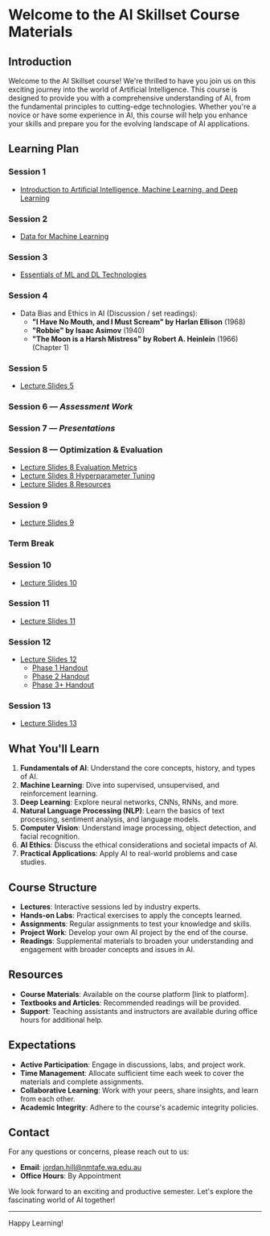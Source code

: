 
# Welcome to the AI Skillset Course Materials

## Introduction

Welcome to the AI Skillset course! We're thrilled to have you join us on this exciting journey into the world of Artificial Intelligence. This course is designed to provide you with a comprehensive understanding of AI, from the fundamental principles to cutting-edge technologies. Whether you're a novice or have some experience in AI, this course will help you enhance your skills and prepare you for the evolving landscape of AI applications.

## Learning Plan
### Session 1
- [Introduction to Artificial Intelligence, Machine Learning, and Deep Learning](week1.html)
### Session 2
- [Data for Machine Learning](week2.html)
### Session 3
- [Essentials of ML and DL Technologies](week3.html)
### Session 4
- Data Bias and Ethics in AI (Discussion / set readings):
  - **"I Have No Mouth, and I Must Scream" by Harlan Ellison** (1968)
  - **"Robbie" by Isaac Asimov** (1940)
  - **"The Moon is a Harsh Mistress" by Robert A. Heinlein** (1966) (Chapter 1)
### Session 5
- [Lecture Slides 5](week5.html)
### Session 6 — *Assessment Work*
### Session 7 — *Presentations*
### Session 8 — Optimization & Evaluation
- [Lecture Slides 8 Evaluation Metrics](week8_evaluation_metrics_slides.html)
- [Lecture Slides 8 Hyperparameter Tuning](week8_Hyperparameter_Tuning_slides.html)
- [Lecture Slides 8 Resources](week8_Resource%20slides.html)
### Session 9
- [Lecture Slides 9](week9.html)
### Term Break
### Session 10
- [Lecture Slides 10](week10.html)
### Session 11
- [Lecture Slides 11](week11.html)
### Session 12
- [Lecture Slides 12](week12.html)
  - [Phase 1 Handout](phase_1_handout.html)
  - [Phase 2 Handout](phase_2_handout.html)
  - [Phase 3+ Handout](phase_3+_handout.html)
### Session 13
- [Lecture Slides 13](week13.html)


## What You'll Learn

1. **Fundamentals of AI**: Understand the core concepts, history, and types of AI.
2. **Machine Learning**: Dive into supervised, unsupervised, and reinforcement learning.
3. **Deep Learning**: Explore neural networks, CNNs, RNNs, and more.
4. **Natural Language Processing (NLP)**: Learn the basics of text processing, sentiment analysis, and language models.
5. **Computer Vision**: Understand image processing, object detection, and facial recognition.
6. **AI Ethics**: Discuss the ethical considerations and societal impacts of AI.
7. **Practical Applications**: Apply AI to real-world problems and case studies.

## Course Structure

- **Lectures**: Interactive sessions led by industry experts.
- **Hands-on Labs**: Practical exercises to apply the concepts learned.
- **Assignments**: Regular assignments to test your knowledge and skills.
- **Project Work**: Develop your own AI project by the end of the course.
- **Readings**: Supplemental materials to broaden your understanding and engagement with broader concepts and issues in AI.

## Resources

- **Course Materials**: Available on the course platform [link to platform].
- **Textbooks and Articles**: Recommended readings will be provided.
- **Support**: Teaching assistants and instructors are available during office hours for additional help.

<!-- ## Getting Started

1. **Setup**: Make sure you have the necessary software installed (Python, Jupyter, relevant libraries). Instructions can be found [here].
2. **Join the Community**: Participate in the course forum [link to forum] to connect with peers and instructors.
3. **Orientation**: Attend the orientation session [date and time] to get familiar with the course structure and expectations.
4. **First Assignment**: Complete your first introductory assignment [link to assignment] by [due date]. -->

## Expectations

- **Active Participation**: Engage in discussions, labs, and project work.
- **Time Management**: Allocate sufficient time each week to cover the materials and complete assignments.
- **Collaborative Learning**: Work with your peers, share insights, and learn from each other.
- **Academic Integrity**: Adhere to the course's academic integrity policies.

## Contact

For any questions or concerns, please reach out to us:
- **Email**: jordan.hill@nmtafe.wa.edu.au
- **Office Hours**: By Appointment
<!-- - **Forum**: [WIP] -->

We look forward to an exciting and productive semester. Let's explore the fascinating world of AI together!

---

Happy Learning!

